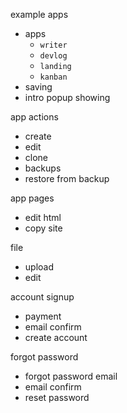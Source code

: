 example apps
* apps
	* `writer`
	* `devlog`
	* `landing`
	* `kanban`
* saving
* intro popup showing

app actions
- create
- edit
- clone
- backups
- restore from backup

app pages
* edit html
* copy site

file
* upload
* edit

account signup
* payment
* email confirm
* create account

forgot password
* forgot password email
* email confirm
* reset password
